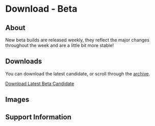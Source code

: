 # Download - Beta
## About
New beta builds are released weekly, they reflect the major changes throughout the week and are a little bit more stable!
## Downloads
You can download the latest candidate, or scroll through the [archive](https://phantomzx77.github.io/Wave/Stable\Archive).

[Download Latest Beta Candidate]()

## Images

## Support Information
